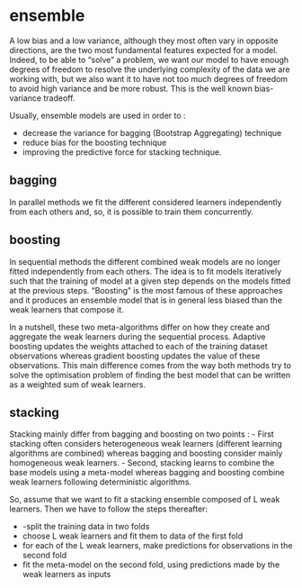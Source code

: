 # ensemble

A low bias and a low variance, although they most often vary in opposite directions, are the two most fundamental features expected for a model. Indeed, to be able to “solve” a problem, we want our model to have enough degrees of freedom to resolve the underlying complexity of the data we are working with, but we also want it to have not too much degrees of freedom to avoid high variance and be more robust. This is the well known bias-variance tradeoff.

Usually, ensemble models are used in order to :
- decrease the variance for bagging (Bootstrap Aggregating) technique
- reduce bias for the boosting technique
- improving the predictive force for stacking technique.

## bagging

In parallel methods we fit the different considered learners independently from each others and, so, it is possible to train them concurrently.

## boosting

In sequential methods the different combined weak models are no longer fitted independently from each others. The idea is to fit models iteratively such that the training of model at a given step depends on the models fitted at the previous steps. “Boosting” is the most famous of these approaches and it produces an ensemble model that is in general less biased than the weak learners that compose it.

In a nutshell, these two meta-algorithms differ on how they create and aggregate the weak learners during the sequential process. Adaptive boosting updates the weights attached to each of the training dataset observations whereas gradient boosting updates the value of these observations. This main difference comes from the way both methods try to solve the optimisation problem of finding the best model that can be written as a weighted sum of weak learners.

## stacking

Stacking mainly differ from bagging and boosting on two points : - First stacking often considers heterogeneous weak learners (different learning algorithms are combined) whereas bagging and boosting consider mainly homogeneous weak learners. - Second, stacking learns to combine the base models using a meta-model whereas bagging and boosting combine weak learners following deterministic algorithms.

So, assume that we want to fit a stacking ensemble composed of L weak learners. Then we have
to follow the steps thereafter:
- -split the training data in two folds
- choose L weak learners and fit them to data of the first fold
- for each of the L weak learners, make predictions for observations in the second fold
- fit the meta-model on the second fold, using predictions made by the weak learners as inputs